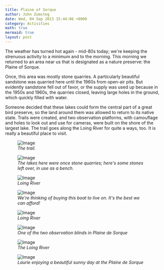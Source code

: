 ```yaml
---
title: Plaine of Sorque
author: John Zumsteg
date: Wed, 04 Sep 2013 15:44:06 +0000
category: Activities
math: true
mermaid: true
layout: post
---
```

The weather has turned hot again - mid-80s today; we're keeping the strenuous activity to a minimum and to the morning. This morning we returned to an area near us that is designated as a nature preserve: the Plaine of Sorque.

Once, this area was mostly stone quarries. A particularly beautiful sandstone was quarried here until the 1960s from open-air pits. But evidently sandstone fell out of favor, or the supply was used up because in the 1950s and 1960s, the quarries closed, leaving large holes in the ground, which quickly filled with water.

Someone decided that these lakes could form the central part of a great bird preserve, so the land around them was allowed to return to its native state. Trails were created, and two observation platforms, with camouflage and holes to look out and use for cameras, were built on the shore of the largest lake. The trail goes along the Loing River for quite a ways, too. It is really a beautiful place to visit.
<figure class = "portrait">
	<img src="{{"/assets/images/2013/09/DSC03982.jpg" | prepend: site.baseurl | prepend: site.url }}" alt="Image" />
	<figcaption><em>The trail.</em></figcaption>
</figure>



<figure class = "portrait">
	<img src="{{"/assets/images/2013/09/DSC03984.jpg" | prepend: site.baseurl | prepend: site.url }}" alt="Image" />
	<figcaption><em>The lakes here were once stone quarries; here's some stones left over, in use as a bench.</em></figcaption>
</figure>



<figure class = "portrait">
	<img src="{{"/assets/images/2013/09/DSC03989.jpg" | prepend: site.baseurl | prepend: site.url }}" alt="Image" />
	<figcaption><em>Loing River</em></figcaption>
</figure>



<figure class = "landscape">
	<img src="{{"/assets/images/2013/09/DSC03993.jpg" | prepend: site.baseurl | prepend: site.url }}" alt="Image" />
	<figcaption><em>We're thinking of buying this boat to live on. It's the best we can afford!</em></figcaption>
</figure>



<figure class = "landscape">
	<img src="{{"/assets/images/2013/09/DSC03996.jpg" | prepend: site.baseurl | prepend: site.url }}" alt="Image" />
	<figcaption><em>Loing River</em></figcaption>
</figure>



<figure class = "landscape">
	<img src="{{"/assets/images/2013/09/DSC04003.jpg" | prepend: site.baseurl | prepend: site.url }}" alt="Image" />
	<figcaption><em>One of the two observation blinds in Plaine de Sorque</em></figcaption>
</figure>



<figure class = "landscape">
	<img src="{{"/assets/images/2013/09/DSC04013.jpg" | prepend: site.baseurl | prepend: site.url }}" alt="Image" />
	<figcaption><em>The Loing River</em></figcaption>
</figure>



<figure class = "landscape">
	<img src="{{"/assets/images/2013/09/DSC04025.jpg" | prepend: site.baseurl | prepend: site.url }}" alt="Image" />
	<figcaption><em>Laurie enjoying a beautiful sunny day at the Plaine de Sorque</em></figcaption>
</figure>




